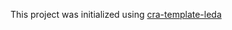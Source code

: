 This project was initialized using [cra-template-leda](https://github.com/LedaThemis/cra-template-leda)
